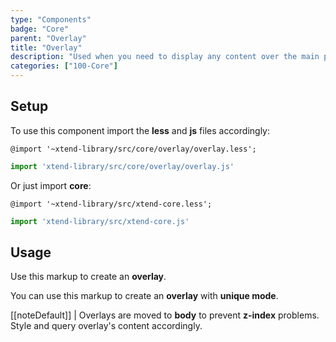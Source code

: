 ```yaml
---
type: "Components"
badge: "Core"
parent: "Overlay"
title: "Overlay"
description: "Used when you need to display any content over the main page, not only modals."
categories: ["100-Core"]
---
```


## Setup

To use this component import the **less** and **js** files accordingly:

```less
@import '~xtend-library/src/core/overlay/overlay.less';
```

```jsx
import 'xtend-library/src/core/overlay/overlay.js'
```

Or just import **core**:

```less
@import '~xtend-library/src/xtend-core.less';
```

```jsx
import 'xtend-library/src/xtend-core.js'
```

## Usage

Use this markup to create an **overlay**.

<script type="text/plain" class="language-markup">
  <button type="button" data-xt-overlay="{ targets: '#overlay_custom' }">
    <!-- content -->
  </button>
  <div class="overlay" id="overlay-custom">
    <div class="overlay-container">
      <div class="overlay-inner">
        <!-- content -->
      </div>
    </div>
  </div>
</script>

You can use this markup to create an **overlay** with **unique mode**.

<script type="text/plain" class="language-markup">
<div class="overlay active" id="overlay_custom" data-xt-overlay="{ on: false }">
  <div class="overlay-container">
    <div class="overlay-inner">
      <!-- content -->
    </div>
  </div>
</div>
</script>

[[noteDefault]]
| Overlays are moved to **body** to prevent **z-index** problems. Style and query overlay's content accordingly.
